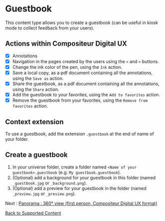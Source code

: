# Guestbook

This content type allows you to create a guestbook (can be useful in kiosk mode to collect feedback from your users).

## Actions within Compositeur Digital UX

- [X] Annotations
- [X] Navigation in the pages created by the users using the `<` and `>` buttons.
- [X] Change the ink color of the pen, using the `Ink` action.
- [X] Save a local copy, as a pdf document containing all the annotations, using the `Save as` action.
- [X] Share the guestbook, as a pdf document containing all the annotations, using the `Share` action.
- [X] Add the guestbook to your favorites, using the `Add to favorites` action.
- [X] Remove the guestbook from your favorites, using the `Remove from favorites` action.

## Context extension

To use a guestbook, add the extension `.guestbook` at the end of name of your folder.

## Create a guestbook

1. In your universe folder, create a folder named `<Name of your guestbook>.guestbook` (e.g. `My guestbook.guestbook`).
2. (Optional) add a background for your guestbook in this folder (named `_guestbook.jpg` or `_background.png`).
3. (Optional) add a preview for your guestbook in the folder (named `_preview.jpg` or `_preview.png`).

Next : [Panorama : 360° view (first person, Compositeur Digital UX format)](panorama.md)

[Back to Supported Content](index.md)
